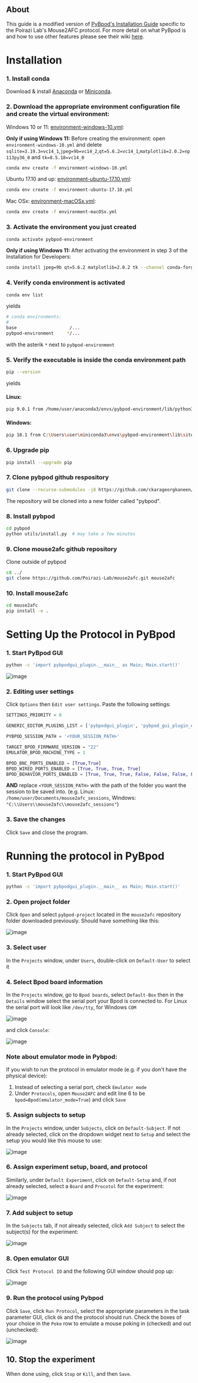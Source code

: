## About
This guide is a modified version of [PyBpod's Installation Guide](https://pybpod.readthedocs.io/en/v1.8.1/getting-started/install.html) specific to the Poirazi Lab's Mouse2AFC protocol. For more detail on what PyBpod is and how to use other features please see their wiki [here](https://pybpod.readthedocs.io/en/v1.8.1/index.html). 

# Installation

### 1. Install conda
Download & install [Anaconda](https://www.anaconda.com/download/) or [Miniconda](https://conda.io/miniconda.html).

### 2. Download the appropriate environment configuration file and create the virtual environment:
Windows 10 or 11: [environment-windows-10.yml](https://raw.githubusercontent.com/pybpod/pybpod/master/utils/environment-windows-10.yml):

**Only if using Windows 11:** Before creating the environment: open `environment-windows-10.yml` and delete `sqlite=3.19.3=vc14_1`,`jpeg=9b=vc14_2`,`qt=5.6.2=vc14_1`,`matplotlib=2.0.2=np113py36_0` and `tk=8.5.18=vc14_0`

```bash
conda env create -f environment-windows-10.yml
```

Ubuntu 17.10 and up: [environment-ubuntu-17.10.yml](https://raw.githubusercontent.com/pybpod/pybpod/master/utils/environment-ubuntu-17.10.yml):

```bash
conda env create -f environment-ubuntu-17.10.yml
```

Mac OSx: [environment-macOSx.yml](https://raw.githubusercontent.com/pybpod/pybpod/master/utils/environment-macOSx.yml):

```bash
conda env create -f environment-macOSx.yml
```

### 3. Activate the environment you just created
```bash
conda activate pybpod-environment
```

**Only if using Windows 11:** After activating the environment in step 3 of the Installation for Developers:

```bash
conda install jpeg=9b qt=5.6.2 matplotlib=2.0.2 tk --channel conda-forge --channel anaconda --channel defaults
```

### 4. Verify conda environment is activated
```bash
conda env list
```
yields
```bash
# conda environments:
#
base                    /...
pybpod-environment     */...
```
with the asterik `*` next to `pybpod-environment`

### 5. Verify the executable is inside the conda environment path
```bash
pip --version
```
yields
#### Linux: 
```bash
pip 9.0.1 from /home/user/anaconda3/envs/pybpod-environment/lib/python3.6/site-packages/pip (python 3.6)
```
#### Windows:
```bash
pip 18.1 from C:\Users\user\miniconda3\envs\pybpod-environment\lib\site-packages\pip (python 3.6)
```

### 6. Upgrade pip

```bash
pip install --upgrade pip
```

### 7. Clone pybpod github respository

```bash
git clone --recurse-submodules -j8 https://github.com/ckarageorgkaneen/pybpod pybpod
```
The repository will be cloned into a new folder called "pybpod".

### 8. Install pybpod

```bash
cd pybpod
python utils/install.py  # may take a few minutes
```
### 9. Clone mouse2afc github repository
Clone outside of pybpod
```bash
cd ../
git clone https://github.com/Poirazi-Lab/mouse2afc.git mouse2afc
```

### 10. Install mouse2afc
```bash
cd mouse2afc
pip install -e .
``` 

# Setting Up the Protocol in PyBpod

### 1. Start PyBpod GUI

```bash
python -c 'import pybpodgui_plugin.__main__ as Main; Main.start()'
```

![image](https://github.com/HenryJFlynn/mouse2afc/assets/130571023/520fb3cd-6d37-4749-9103-3b93f2294cc7)

### 2. Editing user settings
Click `Options` then `Edit user settings`. Paste the following settings:

```python
SETTINGS_PRIORITY = 0

GENERIC_EDITOR_PLUGINS_LIST = ['pybpodgui_plugin', 'pybpod_gui_plugin_emulator']

PYBPOD_SESSION_PATH = '<YOUR_SESSION_PATH>'

TARGET_BPOD_FIRMWARE_VERSION = "22"
EMULATOR_BPOD_MACHINE_TYPE = 1

BPOD_BNC_PORTS_ENABLED = [True,True]
BPOD_WIRED_PORTS_ENABLED = [True, True, True, True]
BPOD_BEHAVIOR_PORTS_ENABLED = [True, True, True, False, False, False, False, False]
```

**AND** replace `<YOUR_SESSION_PATH>` with the path of the folder you want the session to be saved into. (e.g. Linux: `/home/user/Documents/mouse2afc_sessions`, Windows: `"C:\\Users\\mouse2afc\\mouse2afc_sessions"`)

### 3. Save the changes
Click `Save` and close the program.

# Running the protocol in PyBpod

### 1. Start PyBpod GUI

```bash
python -c 'import pybpodgui_plugin.__main__ as Main; Main.start()'
```

### 2. Open project folder 
Click `Open` and select `pybpod-project` located in the `mouse2afc` repository folder downloaded previously. Should have something like this:

![image](https://github.com/HenryJFlynn/mouse2afc/assets/130571023/51a90a6b-64f2-4e51-84c6-63fb1c500427)

### 3. Select user
In the `Projects` window, under `Users`, double-click on `Default-User` to select it

### 4. Select Bpod board information
In the `Projects` window, go to `Bpod boards`, select `Default-Box` then in the `Details` window select the serial port your Bpod is connected to. For Linux the serial port will look like `/dev/tty`, for Windows `COM`

![image](https://github.com/HenryJFlynn/mouse2afc/assets/130571023/c82364bc-c492-4ebf-941a-9869ed7d8467)


and click `Console`:

![image](https://github.com/HenryJFlynn/mouse2afc/assets/130571023/ae4e52e0-aabc-4dc2-acc8-baae1e36198e)

### Note about emulator mode in Pybpod:
If you wish to run the protocol in emulator mode (e.g. if you don't have the physical device):
1. Instead of selecting a serial port, check `Emulator mode`
2. Under `Protocols`, open `Mouse2AFC` and edit line 6 to be `bpod=Bpod(emulator_mode=True`) and click `Save`

### 5. Assign subjects to setup
In the `Projects` window, under `Subjects`, click on `Default-Subject`. If not already selected, click on the dropdown widget next to `Setup` and select the setup you would like this mouse to use:

![image](https://github.com/HenryJFlynn/mouse2afc/assets/130571023/70a85f8f-8348-418d-98b2-f607a3040c9a)

### 6. Assign experiment setup, board, and protocol
Similarly, under `Default Experiment`, click on `Default-Setup` and, if not already selected, select a `Board` and `Procotol` for the experiment:

![image](https://github.com/HenryJFlynn/mouse2afc/assets/130571023/7a90ca3f-5f96-44c5-a845-3f9e8907e121)

### 7. Add subject to setup
In the `Subjects` tab, if not already selected, click `Add Subject` to select the subject(s) for the experiment:

![image](https://github.com/HenryJFlynn/mouse2afc/assets/130571023/42400e4e-8340-413d-8e92-098f3c65d926)

### 8. Open emulator GUI
Click `Test Protocol IO` and the following GUI window should pop up:

![image](https://github.com/HenryJFlynn/mouse2afc/assets/130571023/4a78ee03-a3da-4ac0-9539-2801fa4a6b65)

### 9. Run the protocol using Pybpod
Click `Save`, click `Run Protocol`, select the appropriate parameters in the task parameter GUI, click `Ok` and the protocol should run. Check the boxes of your choice in the `Poke` row to emulate a mouse poking in (checked) and out (unchecked):

![image](https://github.com/HenryJFlynn/mouse2afc/assets/130571023/7e0afd02-d21d-4096-a843-90ff0fd3249b)

## 10. Stop the experiment
When done using, click `Stop` or `Kill`, and then `Save`.
